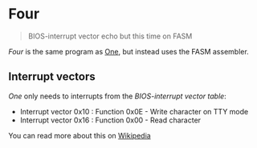 # Four

> BIOS-interrupt vector echo but this time on FASM

*Four* is the same program as [One](../One), but instead uses the FASM
assembler.

## Interrupt vectors

*One* only needs to interrupts from the *BIOS-interrupt vector table*:

* Interrupt vector 0x10 : Function 0x0E - Write character on TTY mode
* Interrupt vector 0x16 : Function 0x00 - Read character

You can read more about this on [Wikipedia](https://en.wikipedia.org/wiki/BIOS_interrupt_call)
